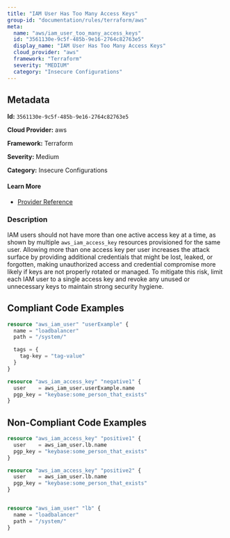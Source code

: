 ```yaml
---
title: "IAM User Has Too Many Access Keys"
group-id: "documentation/rules/terraform/aws"
meta:
  name: "aws/iam_user_too_many_access_keys"
  id: "3561130e-9c5f-485b-9e16-2764c82763e5"
  display_name: "IAM User Has Too Many Access Keys"
  cloud_provider: "aws"
  framework: "Terraform"
  severity: "MEDIUM"
  category: "Insecure Configurations"
---
```

## Metadata

**Id:** `3561130e-9c5f-485b-9e16-2764c82763e5`

**Cloud Provider:** aws

**Framework:** Terraform

**Severity:** Medium

**Category:** Insecure Configurations

#### Learn More

 - [Provider Reference](https://registry.terraform.io/providers/hashicorp/aws/latest/docs/resources/iam_access_key#user)

### Description

 IAM users should not have more than one active access key at a time, as shown by multiple `aws_iam_access_key` resources provisioned for the same user. Allowing more than one access key per user increases the attack surface by providing additional credentials that might be lost, leaked, or forgotten, making unauthorized access and credential compromise more likely if keys are not properly rotated or managed. To mitigate this risk, limit each IAM user to a single access key and revoke any unused or unnecessary keys to maintain strong security hygiene.


## Compliant Code Examples
```terraform
resource "aws_iam_user" "userExample" {
  name = "loadbalancer"
  path = "/system/"

  tags = {
    tag-key = "tag-value"
  }
}

resource "aws_iam_access_key" "negative1" {
  user    = aws_iam_user.userExample.name
  pgp_key = "keybase:some_person_that_exists"
}


```
## Non-Compliant Code Examples
```terraform
resource "aws_iam_access_key" "positive1" {
  user    = aws_iam_user.lb.name
  pgp_key = "keybase:some_person_that_exists"
}

resource "aws_iam_access_key" "positive2" {
  user    = aws_iam_user.lb.name
  pgp_key = "keybase:some_person_that_exists"
}


resource "aws_iam_user" "lb" {
  name = "loadbalancer"
  path = "/system/"
}

```